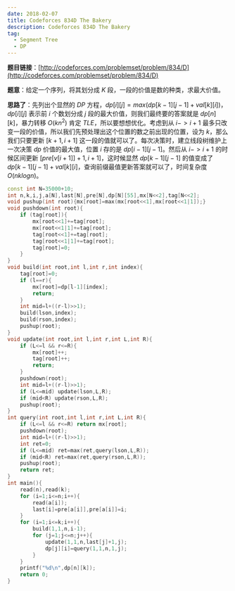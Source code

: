 ```yaml
---
date: 2018-02-07
title: Codeforces 834D The Bakery
description: Codeforces 834D The Bakery
tag:
  - Segment Tree
  - DP
---
```


**题目链接**：[http://codeforces.com/problemset/problem/834/D](http://codeforces.com/problemset/problem/834/D)

**题意**：给定一个序列，将其划分成 $K$ 段，一段的价值是数的种类，求最大价值。

**思路了**：先列出个显然的 $DP$ 方程，$dp[i][j]=max(dp[k-1][j-1]+val[k][i])$，$dp[i][j]$ 表示前 $i$ 个数划分成 $j$ 段的最大价值，则我们最终要的答案就是 $dp[n][k]$，暴力转移 $O(kn^2)$ 肯定 $TLE$，所以要想想优化。考虑到从 $i->i+1$ 最多只改变一段的价值，所以我们先预处理出这个位置的数之前出现的位置，设为 $k$，那么我们只要更新 $[k+1,i+1]$ 这一段的值就可以了。每次决策时，建立线段树维护上一次决策 $dp$ 价值的最大值，位置 $i$ 存的是 $dp[i-1][j-1]$。然后从 $i->i+1$ 的时候区间更新 $[pre[v[i+1]]+1,i+1]$，这时候显然 $dp[k-1][j-1]$ 的值变成了 $dp[k-1][j-1]+val[k][i]$，查询前缀最值更新答案就可以了，时间复杂度 $O(nklogn)$。

```cpp
const int N=35000+10;
int n,k,i,j,a[N],last[N],pre[N],dp[N][55],mx[N<<2],tag[N<<2];
void pushup(int root){mx[root]=max(mx[root<<1],mx[root<<1|1]);}
void pushdown(int root){
    if (tag[root]){
        mx[root<<1]+=tag[root];
        mx[root<<1|1]+=tag[root];
        tag[root<<1]+=tag[root];
        tag[root<<1|1]+=tag[root];
        tag[root]=0;
    }
}
void build(int root,int l,int r,int index){
    tag[root]=0;
    if (l==r){
        mx[root]=dp[l-1][index];
        return;
    }
    int mid=l+((r-l)>>1);
    build(lson,index);
    build(rson,index);
    pushup(root);
}
void update(int root,int l,int r,int L,int R){
    if (L<=l && r<=R){
        mx[root]++;
        tag[root]++;
        return;
    }
    pushdown(root);
    int mid=l+((r-l)>>1);
    if (L<=mid) update(lson,L,R);
    if (mid<R) update(rson,L,R);
    pushup(root);
}
int query(int root,int l,int r,int L,int R){
    if (L<=l && r<=R) return mx[root];
    pushdown(root);
    int mid=l+((r-l)>>1);
    int ret=0;
    if (L<=mid) ret=max(ret,query(lson,L,R));
    if (mid<R) ret=max(ret,query(rson,L,R));
    pushup(root);
    return ret;
}
int main(){
    read(n),read(k);
    for (i=1;i<=n;i++){
        read(a[i]);
        last[i]=pre[a[i]],pre[a[i]]=i;
    }
    for (i=1;i<=k;i++){
        build(1,1,n,i-1);
        for (j=1;j<=n;j++){
            update(1,1,n,last[j]+1,j);
            dp[j][i]=query(1,1,n,1,j);
        }
    }
    printf("%d\n",dp[n][k]);
    return 0;
}
```
